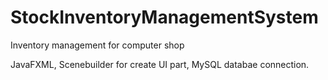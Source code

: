 # StockInventoryManagementSystem
Inventory management for computer shop 

JavaFXML, Scenebuilder for create UI part, MySQL databae connection.
